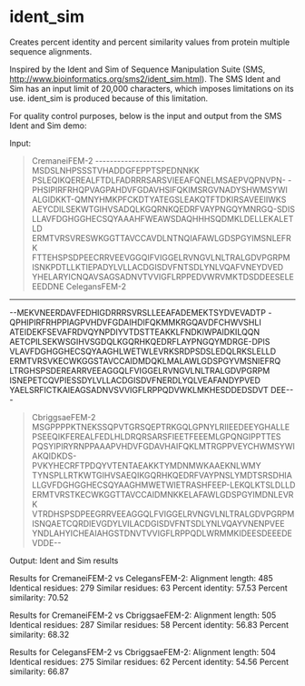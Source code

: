 # ident_sim
Creates percent identity and percent similarity values from protein multiple sequence alignments.

Inspired by the Ident and Sim of Sequence Manipulation Suite (SMS, http://www.bioinformatics.org/sms2/ident_sim.html). The SMS Ident and Sim has an input limit of 20,000 characters, which imposes limitations on its use. ident_sim is produced because of this limitation.

For quality control purposes, below is the input and output from the SMS Ident and Sim demo:

Input:
>CremaneiFEM-2
-------------------MSDSLNHPSSSTVHADDGFEPPTSPEDNNKK
PSLEQIKQEREALFTDLFADRRRSARSVIEEAFQNELMSAEPVQPNVPN-
-PHSIPIRFRHQPVAGPAHDVFGDAVHSIFQKIMSRGVNADYSHWMSYWI
ALGIDKKT-QMNYHMKPFCKDTYATEGSLEAKQTFTDKIRSAVEEIIWKS
AEYCDILSEKWTGIHVSADQLKGQRNKQEDRFVAYPNGQYMNRGQ-SDIS
LLAVFDGHGGHECSQYAAAHFWEAWSDAQHHHSQDMKLDELLEKALETLD
ERMTVRSVRESWKGGTTAVCCAVDLNTNQIAFAWLGDSPGYIMSNLEFRK
FTTEHSPSDPEECRRVEEVGGQIFVIGGELRVNGVLNLTRALGDVPGRPM
ISNKPDTLLKTIEPADYLVLLACDGISDVFNTSDLYNLVQAFVNEYDVED
YHELARYICNQAVSAGSADNVTVVIGFLRPPEDVWRVMKTDSDDEESELE
EEDDNE
>CelegansFEM-2
--------------------------------------------------
--MEKVNEERDAVFEDHIGDRRRSVRSLLEEAFADEMEKTSYDVEVADTP
-QPHIPIRFRHPPIAGPVHDVFGDAIHDIFQKMMKRGQAVDFCHWVSHLI
ATEIDEKFSEVAFRDVQYNPDIYVTDSTTEAKKLFNDKIWPAIDKILQQN
AETCPILSEKWSGIHVSGDQLKGQRHKQEDRFLAYPNGQYMDRGE-DPIS
VLAVFDGHGGHECSQYAAGHLWETWLEVRKSRDPSDSLEDQLRKSLELLD
ERMTVRSVKECWKGGSTAVCCAIDMDQKLMALAWLGDSPGYVMSNIEFRQ
LTRGHSPSDEREARRVEEAGGQLFVIGGELRVNGVLNLTRALGDVPGRPM
ISNEPETCQVPIESSDYLVLLACDGISDVFNERDLYQLVEAFANDYPVED
YAELSRFICTKAIEAGSADNVSVVIGFLRPPQDVWKLMKHESDDEDSDVT
DEE---
>CbriggsaeFEM-2
MSGPPPPKTNEKSSQPVTGRSQEPTRKGQLGPNYLRIIEEDEEYGHALLE
PSEEQIKFEREALFEDLHLDRQRSARSFIEETFEEEMLGPQNGIPPTTES
PQSYIPIRYRNPPAAAPVHDVFGDAVHAIFQKLMTRGPPVEYCHWMSYWI
AKQIDKDS-PVKYHECRFTPDQYVTENTAEAKKTYMDNMWKAAEKNLWMY
TYNSPLLRTKWTGIHVSAEQIKGQRHKQEDRFVAYPNSLYMDTSRSDHIA
LLGVFDGHGGHECSQYAAGHMWETWIETRASHFEEP-LEKQLKTSLDLLD
ERMTVRSTKECWKGGTTAVCCAIDMNKKELAFAWLGDSPGYIMDNLEVRK
VTRDHSPSDPEEGRRVEEAGGQLFVIGGELRVNGVLNLTRALGDVPGRPM
ISNQAETCQRDIEVGDYLVILACDGISDVFNTSDLYNLVQAYVNENPVEE
YNDLAHYICHEAIAHGSTDNVTVVIGFLRPPQDLWRMMKIDEESDEEEDE
VDDE--

Output:
Ident and Sim results

Results for CremaneiFEM-2 vs CelegansFEM-2:
  Alignment length: 485
Identical residues: 279
  Similar residues: 63
  Percent identity: 57.53
Percent similarity: 70.52

Results for CremaneiFEM-2 vs CbriggsaeFEM-2:
  Alignment length: 505
Identical residues: 287
  Similar residues: 58
  Percent identity: 56.83
Percent similarity: 68.32

Results for CelegansFEM-2 vs CbriggsaeFEM-2:
  Alignment length: 504
Identical residues: 275
  Similar residues: 62
  Percent identity: 54.56
Percent similarity: 66.87

